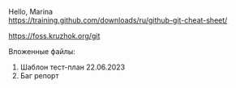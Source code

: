 
Hello, Marina
</br> 
https://training.github.com/downloads/ru/github-git-cheat-sheet/

https://foss.kruzhok.org/git

Вложенные файлы:
1. Шаблон тест-план 22.06.2023
2. Баг репорт
